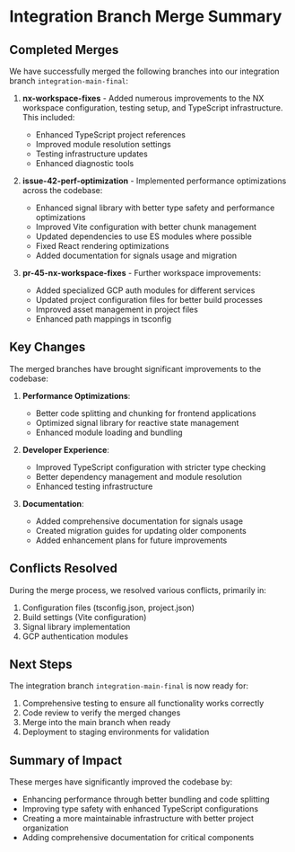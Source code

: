 # Integration Branch Merge Summary

## Completed Merges

We have successfully merged the following branches into our integration branch `integration-main-final`:

1. **nx-workspace-fixes** - Added numerous improvements to the NX workspace configuration, testing setup, and TypeScript infrastructure. This included:
   - Enhanced TypeScript project references
   - Improved module resolution settings
   - Testing infrastructure updates
   - Enhanced diagnostic tools

2. **issue-42-perf-optimization** - Implemented performance optimizations across the codebase:
   - Enhanced signal library with better type safety and performance optimizations
   - Improved Vite configuration with better chunk management
   - Updated dependencies to use ES modules where possible
   - Fixed React rendering optimizations
   - Added documentation for signals usage and migration

3. **pr-45-nx-workspace-fixes** - Further workspace improvements:
   - Added specialized GCP auth modules for different services
   - Updated project configuration files for better build processes
   - Improved asset management in project files
   - Enhanced path mappings in tsconfig

## Key Changes

The merged branches have brought significant improvements to the codebase:

1. **Performance Optimizations**:
   - Better code splitting and chunking for frontend applications
   - Optimized signal library for reactive state management
   - Enhanced module loading and bundling

2. **Developer Experience**:
   - Improved TypeScript configuration with stricter type checking
   - Better dependency management and module resolution
   - Enhanced testing infrastructure

3. **Documentation**:
   - Added comprehensive documentation for signals usage
   - Created migration guides for updating older components
   - Added enhancement plans for future improvements

## Conflicts Resolved

During the merge process, we resolved various conflicts, primarily in:

1. Configuration files (tsconfig.json, project.json)
2. Build settings (Vite configuration)
3. Signal library implementation
4. GCP authentication modules

## Next Steps

The integration branch `integration-main-final` is now ready for:

1. Comprehensive testing to ensure all functionality works correctly
2. Code review to verify the merged changes
3. Merge into the main branch when ready
4. Deployment to staging environments for validation

## Summary of Impact

These merges have significantly improved the codebase by:
- Enhancing performance through better bundling and code splitting
- Improving type safety with enhanced TypeScript configurations
- Creating a more maintainable infrastructure with better project organization
- Adding comprehensive documentation for critical components
